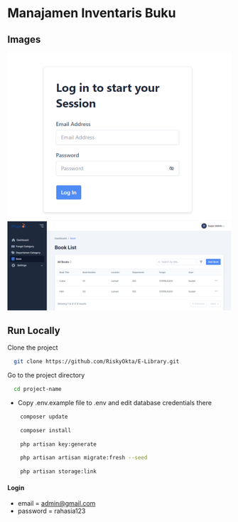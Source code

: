 # Manajamen Inventaris Buku

## Images

![preview img](/preview1.png)
![preview img](/preview2.png)

## Run Locally

Clone the project

```bash
  git clone https://github.com/RiskyOkta/E-Library.git
```

Go to the project directory

```bash
  cd project-name
```

-   Copy .env.example file to .env and edit database credentials there

```bash
    composer update
```

```bash
    composer install
```

```bash
    php artisan key:generate
```

```bash
    php artisan artisan migrate:fresh --seed
```

```bash
    php artisan storage:link
```

#### Login

-   email = admin@gmail.com
-   password = rahasia123
